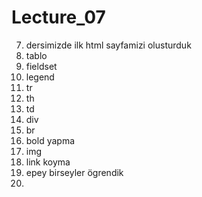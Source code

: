 # Lecture_07
7. dersimizde ilk html sayfamizi olusturduk
8. tablo 
9. fieldset
10. legend
11. tr
12. th
13. td
14. div
15. br
16. bold yapma
17. img 
18. link koyma
19. epey birseyler ögrendik
20. 
